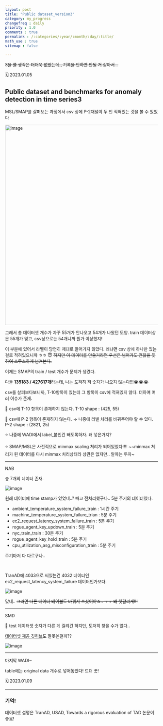 ```yaml
---
layout: post
title: "Public dataset_version3"
category: my_progress
changefreq : daily
priority : 1.0
comments : true
permalink : /:categories/:year/:month/:day/:title/
math_use : true
sitemap : false

---
```


~~3을 쓸 생각은 더더욱 없었는데,, 기록을 안하면 안될 거 같아서...~~

🗓️ 2023.01.05

## Public dataset and benchmarks for anomaly detection in time series3

MSL/SMAP를 살펴보는 과정에서 csv 상에 P-2채널이 두 번 적혀있는 것을 볼 수 있었다

<img width="657" alt="image" src="https://user-images.githubusercontent.com/85778937/210720287-02e5e523-8596-4f63-8efb-57558821a859.png">

그래서 총 데이터셋 개수가 자꾸 55개가 안나오고 54개가 나왔던 모양. train 데이터상은 55개가 맞고, csv상으로는 54개니까 뭔가 이상했지!

이 부분에 있어서 라벨이 당연히 제대로 들어가지 않았다. 왜냐면 csv 상에 하나만 있는걸로 적혀있으니까 ㅎㅎ 😇 ~~하지만 이 데이터를 안쓸거라면 우선은 넘어가도 괜찮을 듯하여 스무스하게 넘겨본다.~~

이제는 SMAP의 train / test 개수가 문제가 생겼다.

다들 **135183 / 427617개**라는데, 나는 도저히 저 숫자가 나오지 않는다!!!😭😭😭

csv를 살펴보다보니까, T-10항목이 있는데 그 항목이 csv에 적혀있지 않다.  더하여 여러 이슈가 존재.

🧨 csv에 T-10 항목이 존재하지 않는다. T-10 shape : (425, 55)

🧨 csv에 P-2 항목이 존재하지 않는다. → 나중에 라벨 처리를 바꿔주어야 할 수 있다. P-2 shape : (2821, 25)

⭐️ 나중에 WADI에서 label_붙인건 빼도록하자. 왜 넣은거지?

⭐️ SMAP/MSL은 사전적으로 minmax scaling 처리가 되어있었다!!!! ~~minmax 처리가 된 데이터를 다시 minmax 처리상태라 상관은 없지만.. 알아는 두자~

---

NAB

총 7개의 데이터 존재.

![image](https://user-images.githubusercontent.com/85778937/210941974-552f3318-9bc2-4eb9-a5ce-02f628a3e8c1.png)



원래 데이터에 time stamp가 있었네..? 빼고 전처리했구나.. 5분 주기의 데이터였다.

- ambient_temperature_system_failure_train : 1시간 주기
- machine_temperature_system_failure_trian : 5분 주기
- ec2_request_latency_system_failure_train : 5분 주기
- rogue_agent_key_updown_train : 5분 주기
- nyc_train_train : 30분 주기
- rogue_agent_key_hold_train : 5분 주기
- cpu_utilization_asg_misconfiguration_train : 5분 주기

주기마저 다 다르구나.. 

<br>

TranAD에 4033으로 써있는건 4032 데이터인 ec2_request_latency_system_failure 데이터인가보다.

![image](https://user-images.githubusercontent.com/85778937/211255400-bdc0a0cd-03a3-4ee3-9573-7429fb24b924.png)

맞네.. ~~그러면 다른 데이터 테이블도 바꿔서 쓰셨어야죠.. ㅜㅜ 왜  헷갈리게!!!~~

---

SMD

🎈 test 데이터셋 숫자가 다른 게 걸리긴 하지만, 도저히 찾을 수가 없다..

[데이터셋 제공 깃허브](https://github.com/NetManAIOps/OmniAnomaly)도 잘못쓴걸까??

![image](https://user-images.githubusercontent.com/85778937/211259773-7937e19f-48ad-4037-a544-bae6f62a97c3.png)

---

마지막 WADI~

table에는 original data 개수로 넣어놓았다! 드뎌 끗! 

🗓️ 2023.01.09

---

### 기억!

데이터셋 설명은 TranAD, USAD, Towards a rigorous evaluation of TAD 논문이 좋음!
